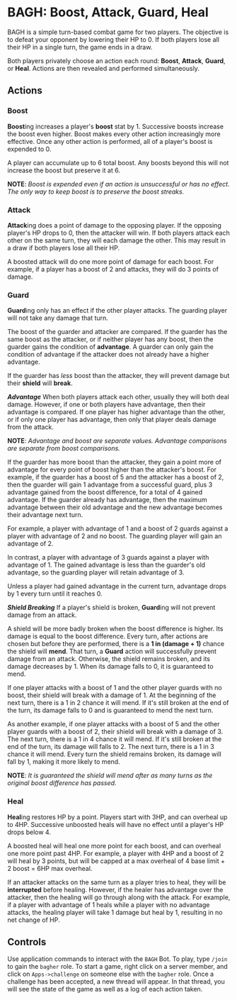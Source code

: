 # BAGH: **B**oost, **A**ttack, **G**uard, **H**eal
BAGH is a simple turn-based combat game for two players. The objective is to defeat your opponent by lowering their HP to 0. If both players lose all their HP in a single turn, the game ends in a draw.

Both players privately choose an action each round: **Boost**, **Attack**, **Guard**, or **Heal**. Actions are then revealed and performed simultaneously.
## Actions
### Boost
**Boost**ing increases a player's **boost** stat by 1. Successive boosts increase the boost even higher. Boost makes every other action increasingly more effective. Once any other action is performed, all of a player's boost is expended to 0.

A player can accumulate up to 6 total boost. Any boosts beyond this will not increase the boost but preserve it at 6.

**NOTE**: *Boost is expended even if an action is unsuccessful or has no effect. The only way to keep boost is to preserve the boost streaks.*
### Attack
**Attack**ing does a point of damage to the opposing player. If the opposing player's HP drops to 0, then the attacker will win. If both players attack each other on the same turn, they will each damage the other. This may result in a draw if both players lose all their HP.

A boosted attack will do one more point of damage for each boost. For example, if a player has a boost of 2 and attacks, they will do 3 points of damage.
### Guard
**Guard**ing only has an effect if the other player attacks. The guarding player will not take any damage that turn.

The boost of the guarder and attacker are compared. If the guarder has the same boost as the attacker, or if neither player has any boost, then the guarder gains the condition of **advantage**. A guarder can only gain the condition of advantage if the attacker does not already have a higher advantage.

If the guarder has *less* boost than the attacker, they will prevent damage but their **shield** will **break**.

_**Advantage**_
When both players attack each other, usually they will both deal damage. However, if one or both players have advantage, then their advantage is compared. If one player has higher advantage than the other, or if only one player has advantage, then only that player deals damage from the attack.

**NOTE**: *Advantage and boost are separate values. Advantage comparisons are separate from boost comparisons.*

If the guarder has more boost than the attacker, they gain a point more of advantage for every point of boost higher than the attacker's boost. For example, if the guarder has a boost of 5 and the attacker has a boost of 2, then the guarder will gain 1 advantage from a successful guard, plus 3 advantage gained from the boost difference, for a total of 4 gained advantage. If the guarder already has advantage, then the maximum advantage between their old advantage and the new advantage becomes their advantage next turn.

For example, a player with advantage of 1 and a boost of 2 guards against a player with advantage of 2 and no boost. The guarding player will gain an advantage of 2.

In contrast, a player with advantage of 3 guards against a player with advantage of 1. The gained advantage is less than the guarder's old advantage, so the guarding player will retain advantage of 3.

Unless a player had gained advantage in the current turn, advantage drops by 1 every turn until it reaches 0.

_**Shield Breaking**_
If a player's shield is broken, **Guard**ing will not prevent damage from an attack.

A shield will be more badly broken when the boost difference is higher. Its damage is equal to the boost difference. Every turn, after actions are chosen but before they are performed, there is a **1 in (damage + 1)** chance the shield will **mend**. That turn, a **Guard** action will successfully prevent damage from an attack. Otherwise, the shield remains broken, and its damage decreases by 1. When its damage falls to 0, it is guaranteed to mend.

If one player attacks with a boost of 1 and the other player guards with no boost, their shield will break with a damage of 1. At the beginning of the next turn, there is a 1 in 2 chance it will mend. If it's still broken at the end of the turn, its damage falls to 0 and is guaranteed to mend the next turn.

As another example, if one player attacks with a boost of 5 and the other player guards with a boost of 2, their shield will break with a damage of 3. The next turn, there is a 1 in 4 chance it will mend. If it's still broken at the end of the turn, its damage will falls to 2. The next turn, there is a 1 in 3 chance it will mend. Every turn the shield remains broken, its damage will fall by 1, making it more likely to mend.

**NOTE**: *It is guaranteed the shield will mend after as many turns as the original boost difference has passed.*
### Heal
**Heal**ing restores HP by a point. Players start with 3HP, and can overheal up to 4HP. Successive unboosted heals will have no effect until a player's HP drops below 4.

A boosted heal will heal one more point for each boost, and can overheal one more point past 4HP. For example, a player with 4HP and a boost of 2 will heal by 3 points, but will be capped at a max overheal of 4 base limit + 2 boost = 6HP max overheal.

If an attacker attacks on the same turn as a player tries to heal, they will be **interrupted** before healing. However, if the healer has advantage over the attacker, then the healing will go through along with the attack. For example, if a player with advantage of 1 heals while a player with no advantage attacks, the healing player will take 1 damage but heal by 1, resulting in no net change of HP.

## Controls
Use application commands to interact with the `BAGH` Bot. To play, type `/join` to gain the `bagher` role. To start a game, right click on a server member, and click on `Apps->challenge` on someone else with the `bagher` role. Once a challenge has been accepted, a new thread will appear. In that thread, you will see the state of the game as well as a log of each action taken.
